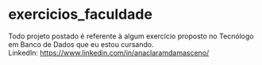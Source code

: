 # exercicios_faculdade
Todo projeto postado é referente à algum exercício proposto no Tecnólogo em Banco de Dados que eu estou cursando.                                           
LinkedIn: https://www.linkedin.com/in/anaclaramdamasceno/
